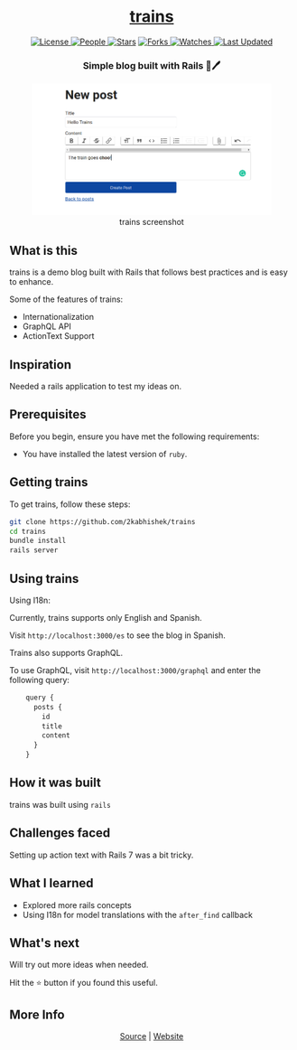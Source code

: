 <div align = "center">

<h1><a href="https://2kabhishek.github.io/trains">trains</a></h1>

<a href="https://github.com/2KAbhishek/trains/blob/main/LICENSE">
<img alt="License" src="https://img.shields.io/github/license/2kabhishek/trains?style=flat&color=eee&label="> </a>

<a href="https://github.com/2KAbhishek/trains/graphs/contributors">
<img alt="People" src="https://img.shields.io/github/contributors/2kabhishek/trains?style=flat&color=ffaaf2&label=People"> </a>

<a href="https://github.com/2KAbhishek/trains/stargazers">
<img alt="Stars" src="https://img.shields.io/github/stars/2kabhishek/trains?style=flat&color=98c379&label=Stars"></a>

<a href="https://github.com/2KAbhishek/trains/network/members">
<img alt="Forks" src="https://img.shields.io/github/forks/2kabhishek/trains?style=flat&color=66a8e0&label=Forks"> </a>

<a href="https://github.com/2KAbhishek/trains/watchers">
<img alt="Watches" src="https://img.shields.io/github/watchers/2kabhishek/trains?style=flat&color=f5d08b&label=Watches"> </a>

<a href="https://github.com/2KAbhishek/trains/pulse">
<img alt="Last Updated" src="https://img.shields.io/github/last-commit/2kabhishek/trains?style=flat&color=e06c75&label="> </a>

<h3>Simple blog built with Rails 🚂🖊️</h3>

<figure>
  <img src= "images/screenshot.png" alt="trains Demo">
  <br/>
  <figcaption>trains screenshot</figcaption>
</figure>

</div>

## What is this

trains is a demo blog built with Rails that follows best practices and is easy to enhance.

Some of the features of trains:

- Internationalization
- GraphQL API
- ActionText Support

## Inspiration

Needed a rails application to test my ideas on.

## Prerequisites

Before you begin, ensure you have met the following requirements:

- You have installed the latest version of `ruby`.

## Getting trains

To get trains, follow these steps:

```bash
git clone https://github.com/2kabhishek/trains
cd trains
bundle install
rails server
```

## Using trains

Using I18n:

Currently, trains supports only English and Spanish.

Visit `http://localhost:3000/es` to see the blog in Spanish.

Trains also supports GraphQL.

To use GraphQL, visit `http://localhost:3000/graphql` and enter the following query:

```js
    query {
      posts {
        id
        title
        content
      }
    }
```

## How it was built

trains was built using `rails`

## Challenges faced

Setting up action text with Rails 7 was a bit tricky.

## What I learned

- Explored more rails concepts
- Using I18n for model translations with the `after_find` callback

## What's next

Will try out more ideas when needed.

Hit the ⭐ button if you found this useful.

## More Info

<div align="center">

<a href="https://github.com/2KAbhishek/trains">Source</a> | <a href="https://2kabhishek.github.io/trains">Website</a>

</div>
